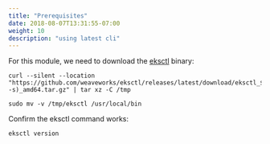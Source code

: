 ```yaml
---
title: "Prerequisites"
date: 2018-08-07T13:31:55-07:00
weight: 10
description: "using latest cli"
---
```


For this module, we need to download the [eksctl](https://eksctl.io/) binary:
```
curl --silent --location "https://github.com/weaveworks/eksctl/releases/latest/download/eksctl_$(uname -s)_amd64.tar.gz" | tar xz -C /tmp

sudo mv -v /tmp/eksctl /usr/local/bin
```

Confirm the eksctl command works:
```
eksctl version  
```
